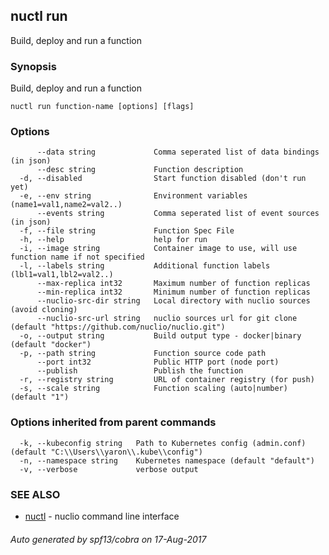 ## nuctl run

Build, deploy and run a function

### Synopsis


Build, deploy and run a function

```
nuctl run function-name [options] [flags]
```

### Options

```
      --data string             Comma seperated list of data bindings (in json)
      --desc string             Function description
  -d, --disabled                Start function disabled (don't run yet)
  -e, --env string              Environment variables (name1=val1,name2=val2..)
      --events string           Comma seperated list of event sources (in json)
  -f, --file string             Function Spec File
  -h, --help                    help for run
  -i, --image string            Container image to use, will use function name if not specified
  -l, --labels string           Additional function labels (lbl1=val1,lbl2=val2..)
      --max-replica int32       Maximum number of function replicas
      --min-replica int32       Minimum number of function replicas
      --nuclio-src-dir string   Local directory with nuclio sources (avoid cloning)
      --nuclio-src-url string   nuclio sources url for git clone (default "https://github.com/nuclio/nuclio.git")
  -o, --output string           Build output type - docker|binary (default "docker")
  -p, --path string             Function source code path
      --port int32              Public HTTP port (node port)
      --publish                 Publish the function
  -r, --registry string         URL of container registry (for push)
  -s, --scale string            Function scaling (auto|number) (default "1")
```

### Options inherited from parent commands

```
  -k, --kubeconfig string   Path to Kubernetes config (admin.conf) (default "C:\\Users\\yaron\\.kube\\config")
  -n, --namespace string    Kubernetes namespace (default "default")
  -v, --verbose             verbose output
```

### SEE ALSO
* [nuctl](nuctl.md)	 - nuclio command line interface

###### Auto generated by spf13/cobra on 17-Aug-2017
